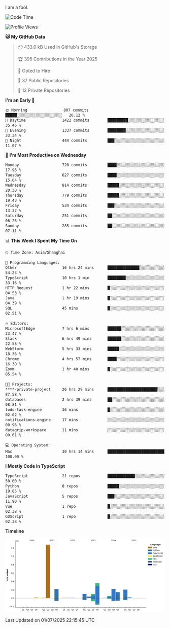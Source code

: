 I am a fool.

<!--START_SECTION:waka-->
![Code Time](http://img.shields.io/badge/Code%20Time-3%2C241%20hrs%2042%20mins-blue)

![Profile Views](http://img.shields.io/badge/Profile%20Views-0-blue)

**🐱 My GitHub Data** 

> 📦 433.0 kB Used in GitHub's Storage 
 > 
> 🏆 395 Contributions in the Year 2025
 > 
> 💼 Opted to Hire
 > 
> 📜 37 Public Repositories 
 > 
> 🔑 13 Private Repositories 
 > 
**I'm an Early 🐤** 

```text
🌞 Morning                807 commits         █████░░░░░░░░░░░░░░░░░░░░   20.12 % 
🌆 Daytime                1422 commits        █████████░░░░░░░░░░░░░░░░   35.46 % 
🌃 Evening                1337 commits        ████████░░░░░░░░░░░░░░░░░   33.34 % 
🌙 Night                  444 commits         ███░░░░░░░░░░░░░░░░░░░░░░   11.07 % 
```
📅 **I'm Most Productive on Wednesday** 

```text
Monday                   720 commits         ████░░░░░░░░░░░░░░░░░░░░░   17.96 % 
Tuesday                  627 commits         ████░░░░░░░░░░░░░░░░░░░░░   15.64 % 
Wednesday                814 commits         █████░░░░░░░░░░░░░░░░░░░░   20.30 % 
Thursday                 779 commits         █████░░░░░░░░░░░░░░░░░░░░   19.43 % 
Friday                   534 commits         ███░░░░░░░░░░░░░░░░░░░░░░   13.32 % 
Saturday                 251 commits         ██░░░░░░░░░░░░░░░░░░░░░░░   06.26 % 
Sunday                   285 commits         ██░░░░░░░░░░░░░░░░░░░░░░░   07.11 % 
```


📊 **This Week I Spent My Time On** 

```text
🕑︎ Time Zone: Asia/Shanghai

💬 Programming Languages: 
Other                    16 hrs 24 mins      ██████████████░░░░░░░░░░░   54.23 % 
TypeScript               10 hrs 1 min        ████████░░░░░░░░░░░░░░░░░   33.16 % 
HTTP Request             1 hr 22 mins        █░░░░░░░░░░░░░░░░░░░░░░░░   04.53 % 
Java                     1 hr 19 mins        █░░░░░░░░░░░░░░░░░░░░░░░░   04.39 % 
SQL                      45 mins             █░░░░░░░░░░░░░░░░░░░░░░░░   02.51 % 

🔥 Editors: 
MicrosoftEdge            7 hrs 6 mins        ██████░░░░░░░░░░░░░░░░░░░   23.47 % 
Slack                    6 hrs 49 mins       ██████░░░░░░░░░░░░░░░░░░░   22.58 % 
WebStorm                 5 hrs 33 mins       █████░░░░░░░░░░░░░░░░░░░░   18.36 % 
Chrome                   4 hrs 57 mins       ████░░░░░░░░░░░░░░░░░░░░░   16.38 % 
Zoom                     1 hr 40 mins        █░░░░░░░░░░░░░░░░░░░░░░░░   05.54 % 

🐱‍💻 Projects: 
****-private-project     26 hrs 29 mins      ██████████████████████░░░   87.58 % 
databases                2 hrs 39 mins       ██░░░░░░░░░░░░░░░░░░░░░░░   08.81 % 
todo-task-engine         36 mins             █░░░░░░░░░░░░░░░░░░░░░░░░   02.02 % 
notifications-engine     17 mins             ░░░░░░░░░░░░░░░░░░░░░░░░░   00.96 % 
datagrip-workspace       11 mins             ░░░░░░░░░░░░░░░░░░░░░░░░░   00.61 % 

💻 Operating System: 
Mac                      30 hrs 14 mins      █████████████████████████   100.00 % 
```

**I Mostly Code in TypeScript** 

```text
TypeScript               21 repos            ████████████░░░░░░░░░░░░░   50.00 % 
Python                   8 repos             █████░░░░░░░░░░░░░░░░░░░░   19.05 % 
JavaScript               5 repos             ███░░░░░░░░░░░░░░░░░░░░░░   11.90 % 
Vue                      1 repo              █░░░░░░░░░░░░░░░░░░░░░░░░   02.38 % 
GDScript                 1 repo              █░░░░░░░░░░░░░░░░░░░░░░░░   02.38 % 
```



**Timeline**

![Lines of Code chart](https://raw.githubusercontent.com/VeejaLiu/VeejaLiu/master/assets/bar_graph.png)


 Last Updated on 01/07/2025 22:15:45 UTC
<!--END_SECTION:waka-->
